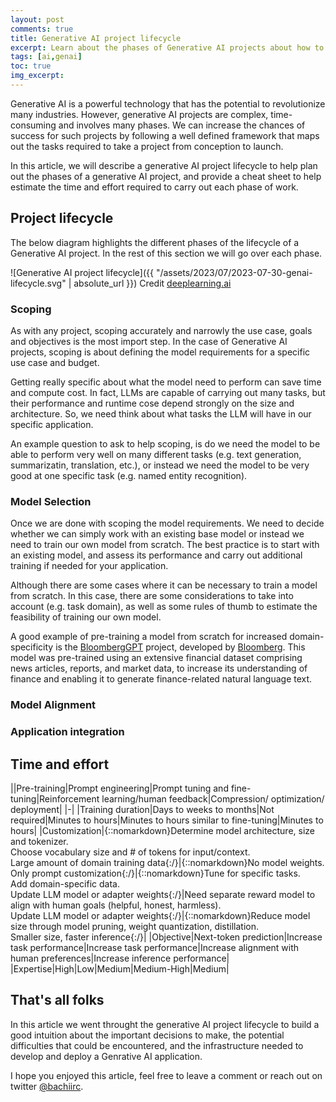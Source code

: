 ```yaml
---
layout: post
comments: true
title: Generative AI project lifecycle
excerpt: Learn about the phases of Generative AI projects about how to plan appropriately
tags: [ai,genai]
toc: true
img_excerpt:
---
```


Generative AI is a powerful technology that has the potential to revolutionize many industries. However, generative AI projects are complex, time-consuming and involves many phases. We can increase the chances of success for such projects by following a well defined framework that maps out the tasks required to take a project from conception to launch.

In this article, we will describe a generative AI project lifecycle to help plan out the phases of a generative AI project, and provide a cheat sheet to help estimate the time and effort required to carry out each phase of work.

## Project lifecycle
The below diagram highlights the different phases of the lifecycle of a Generative AI project. In the rest of this section we will go over each phase.

![Generative AI project lifecycle]({{ "/assets/2023/07/2023-07-30-genai-lifecycle.svg" | absolute_url }})
Credit [deeplearning.ai](https://www.coursera.org/learn/generative-ai-with-llms)

### Scoping
As with any project, scoping accurately and narrowly the use case, goals and objectives is the most import step. In the case of Generative AI projects, scoping is about defining the model requirements for a specific use case and budget.

Getting really specific about what the model need to perform can save time and compute cost. In fact, LLMs are capable of carrying out many tasks, but their performance and runtime cose depend strongly on the size and architecture. So, we need think about what tasks the LLM will have in our specific application.

An example question to ask to help scoping, is do we need the model to be able to perform very well on many different tasks (e.g. text generation, summarizatin, translation, etc.), or instead we need the model to be very good at one specific task (e.g. named entity recognition). 

### Model Selection
Once we are done with scoping the model requirements. We need to decide whether we can simply work with an existing base model or instead we need to train our own model from scratch. The best practice is to start with an existing model, and assess its performance and carry out additional training if needed for your application.

Although there are some cases where it can be necessary to train a model from scratch. In this case, there are some considerations to take into account (e.g. task domain), as well as some rules of thumb to estimate the feasibility of training our own model.

A good example of pre-training a model from scratch for increased domain-specificity is the [BloombergGPT](https://arxiv.org/abs/2303.17564) project, developed by [Bloomberg](https://bloomberg.com/). This model was pre-trained using an extensive financial dataset comprising news articles, reports, and market data, to increase its understanding of finance and enabling it to generate finance-related natural language text.

### Model Alignment

### Application integration

## Time and effort

||Pre-training|Prompt engineering|Prompt tuning and fine-tuning|Reinforcement learning/human feedback|Compression/ optimization/ deployment|
|-|
|Training duration|Days to weeks to months|Not required|Minutes to hours|Minutes to hours similar to fine-tuning|Minutes to hours|
|Customization|{::nomarkdown}Determine model architecture, size and tokenizer.<br />Choose vocabulary size and # of tokens for input/context.<br />Large amount of domain training data{:/}|{::nomarkdown}No model weights.<br />Only prompt customization{:/}|{::nomarkdown}Tune for specific tasks.<br />Add domain-specific data.<br />Update LLM model or adapter weights{:/}|Need separate reward model to align with human goals (helpful, honest, harmless).<br />Update LLM model or adapter weights{:/}|{::nomarkdown}Reduce model size through model pruning, weight quantization, distillation.<br />Smaller size, faster inference{:/}|
|Objective|Next-token prediction|Increase task performance|Increase task performance|Increase alignment with human preferences|Increase inference performance|
|Expertise|High|Low|Medium|Medium-High|Medium|


## That's all folks
In this article we went throught the generative AI project lifecycle to build a good intuition about the important decisions to make, the potential difficulties that could be encountered, and the infrastructure needed to develop and deploy a Genrative AI application.

I hope you enjoyed this article, feel free to leave a comment or reach out on twitter [@bachiirc](https://twitter.com/bachiirc).
